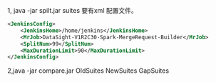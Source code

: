 1, java -jar spilt.jar suites 要有xml 配置文件。

```xml
<JenkinsConfig>
    <JenkinsHome>/home/jenkins</JenkinsHome>
    <MrJob>DataSight-V1R2C30-Spark-MergeRequest-Builder</MrJob>
    <SplitNum>99</SplitNum>
    <MaxDurationLimit>90</MaxDurationLimit>
</JenkinsConfig>
```


2,java -jar compare.jar  OldSuites NewSuites GapSuites
